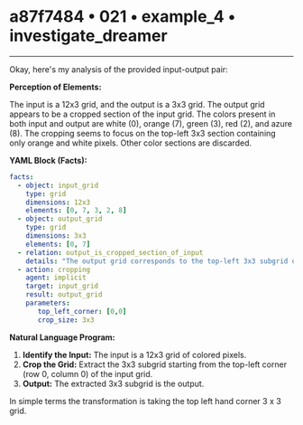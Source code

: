 # a87f7484 • 021 • example_4 • investigate_dreamer

---
Okay, here's my analysis of the provided input-output pair:

**Perception of Elements:**

The input is a 12x3 grid, and the output is a 3x3 grid. The output grid appears to be a cropped section of the input grid. The colors present in both input and output are white (0), orange (7), green (3), red (2), and azure (8). The cropping seems to focus on the top-left 3x3 section containing only orange and white pixels. Other color sections are discarded.

**YAML Block (Facts):**



```yaml
facts:
  - object: input_grid
    type: grid
    dimensions: 12x3
    elements: [0, 7, 3, 2, 8]
  - object: output_grid
    type: grid
    dimensions: 3x3
    elements: [0, 7]
  - relation: output_is_cropped_section_of_input
    details: "The output grid corresponds to the top-left 3x3 subgrid of the input grid."
  - action: cropping
    agent: implicit
    target: input_grid
    result: output_grid
    parameters:
       top_left_corner: [0,0]
       crop_size: 3x3

```



**Natural Language Program:**

1.  **Identify the Input:** The input is a 12x3 grid of colored pixels.
2.  **Crop the Grid:** Extract the 3x3 subgrid starting from the top-left corner (row 0, column 0) of the input grid.
3.  **Output:** The extracted 3x3 subgrid is the output.

In simple terms the transformation is taking the top left hand corner 3 x 3 grid.

